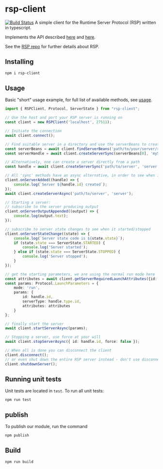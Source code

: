 # rsp-client
[![Build Status](https://travis-ci.org/redhat-developer/rsp-client.svg?branch=master)](https://travis-ci.org/redhat-developer/rsp-client)
A simple client for the Runtime Server Protocol (RSP) written in typescript.

Implements the API described [here](https://github.com/redhat-developer/rsp-server/blob/master/api/src/main/java/org/jboss/tools/rsp/api/RSPClient.java) and [here](https://github.com/redhat-developer/rsp-server/blob/master/api/src/main/java/org/jboss/tools/rsp/api/RSPServer.java).

See the [RSP repo](https://github.com/redhat-developer/rsp-server) for further details about RSP.

## Installing

```sh
npm i rsp-client
```

## Usage
Basic "short" usage example, for full list of available methods, see [usage](USAGE.md).

```typescript
import { RSPClient, Protocol, ServerState } from "rsp-client";

// Use the host and port your RSP server is running on
const client = new RSPClient('localhost', 27511);

// Initiate the connection
await client.connect();

// Find suitable server in a directory and use the serverBeans to create a server called myServer
const serverBeans = await client.findServerBeans('path/to/your/server/root');
const serverHandle = await client.createServerSync(serverBeans[0], 'myServer');

// Alternatively, one can create a server directly from a path
const handle = await client.createServerSync('path/to/server', 'server');

// All 'sync' methods have an async alternative, in order to see when it completes, subscribe to the appropriate event
client.onServerAdded((handle) => {
    console.log(`Server ${handle.id} created`);
});
await client.createServerAsync('path/to/server', 'server');

// Starting a server:
// subscribe to the server producing output
client.onServerOutputAppended((output) => {
    console.log(output.text);
});

// subscribe to server state changes to see when it started/stopped
client.onServerStateChange((state) => {
    console.log(`Server state code is ${state.state}`);
    if (state.state === ServerState.STARTED) {
        console.log('Server started');
    } else if (state.state === ServerState.STOPPED) {
        console.log('Server stopped');
    }
});

// get the starting parameters, we are using the normal run mode here
const attributes = await client.getServerRequiredLaunchAttributes({id: handle.id, mode: 'run'});
const params: Protocol.LaunchParameters = {
    mode: 'run',
    params: {
        id: handle.id,
        serverType: handle.type.id,
        attributes: attributes
    }
};

// finally start the server
await client.startServerAsync(params);

// Stopping a server, use force at your will
await client.stopServerAsync({ id: handle.id, force: false });

// When all is done you can disconnect the client
client.disconnect();
// or even shut down the entire RSP server instead - don't use disconnect in this case
client.shutdownServer();
```

## Running unit tests

Unit tests are located in `test`. To run all unit tests:

```
npm run test
```

## publish

To publish our module, run the command

```sh
npm publish
```

## Build 

```sh
npm run build
```
